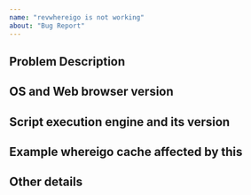 ```yaml
---
name: "revwhereigo is not working"
about: "Bug Report"
---
```


<!--- Before filing a bug report, make sure that you are using the latest version of the revwhereigo script. -->
<!--- Follow the install instructions to upgrade, or verify that the version you use the latest one. -->

## Problem Description

<!--- Be as detailed as you can. -->
<!--- Does it happen every time? -->
<!--- Any special conditions are needed to reproduce this? -->

## OS and Web browser version

<!--- Does the problem also manifest using other OS / Web browser. -->

## Script execution engine and its version

<!--- Greasemonkey/Tampermonkey/etc., exact version -->

## Example whereigo cache affected by this

<!--- Especially when this does not happen with https://www.geocaching.com/geocache/GC357G1_the-first-reverse-cache-wig -->

## Other details

<!--- Especially console log: https://support.happyfox.com/kb/article/882-accessing-the-browser-console-and-network-logs/ -->
